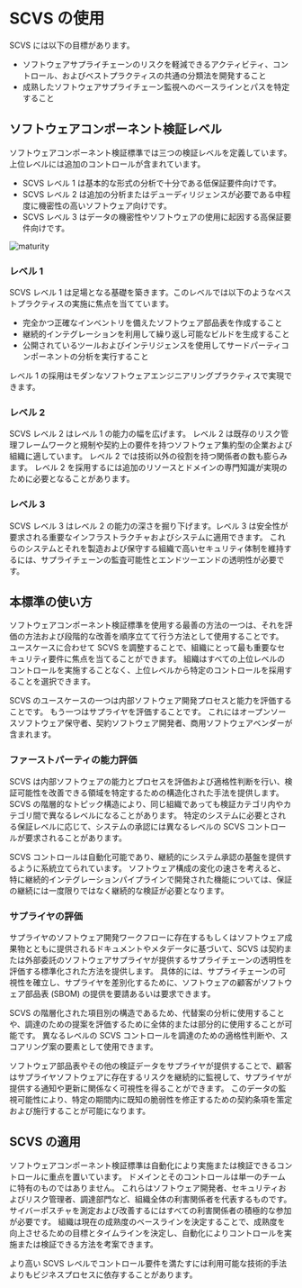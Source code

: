# SCVS の使用

SCVS には以下の目標があります。

* ソフトウェアサプライチェーンのリスクを軽減できるアクティビティ、コントロール、およびベストプラクティスの共通の分類法を開発すること
* 成熟したソフトウェアサプライチェーン監視へのベースラインとパスを特定すること

## ソフトウェアコンポーネント検証レベル

ソフトウェアコンポーネント検証標準では三つの検証レベルを定義しています。上位レベルには追加のコントロールが含まれています。

* SCVS レベル 1 は基本的な形式の分析で十分である低保証要件向けです。
* SCVS レベル 2 は追加の分析またはデューディリジェンスが必要である中程度に機密性の高いソフトウェア向けです。
* SCVS レベル 3 はデータの機密性やソフトウェアの使用に起因する高保証要件向けです。

![maturity](./images/maturity.png)


### レベル 1
SCVS レベル 1 は足場となる基礎を築きます。このレベルでは以下のようなベストプラクティスの実施に焦点を当てています。
- 完全かつ正確なインベントリを備えたソフトウェア部品表を作成すること
- 継続的インテグレーションを利用して繰り返し可能なビルドを生成すること
- 公開されているツールおよびインテリジェンスを使用してサードパーティコンポーネントの分析を実行すること

レベル 1 の採用はモダンなソフトウェアエンジニアリングプラクティスで実現できます。


### レベル 2
SCVS レベル 2 はレベル 1 の能力の幅を広げます。
レベル 2 は既存のリスク管理フレームワークと規制や契約上の要件を持つソフトウェア集約型の企業および組織に適しています。
レベル 2 では技術以外の役割を持つ関係者の数も膨らみます。
レベル 2 を採用するには追加のリソースとドメインの専門知識が実現のために必要となることがあります。


### レベル 3
SCVS レベル 3 はレベル 2 の能力の深さを掘り下げます。レベル 3 は安全性が要求される重要なインフラストラクチャおよびシステムに適用できます。
これらのシステムとそれを製造および保守する組織で高いセキュリティ体制を維持するには、サプライチェーンの監査可能性とエンドツーエンドの透明性が必要です。



## 本標準の使い方

ソフトウェアコンポーネント検証標準を使用する最善の方法の一つは、それを評価の方法および段階的な改善を順序立てて行う方法として使用することです。
ユースケースに合わせて SCVS を調整することで、組織にとって最も重要なセキュリティ要件に焦点を当てることができます。
組織はすべての上位レベルのコントロールを実施することなく、上位レベルから特定のコントロールを採用することを選択できます。


SCVS のユースケースの一つは内部ソフトウェア開発プロセスと能力を評価することです。
もう一つはサプライヤを評価することです。
これにはオープンソースソフトウェア保守者、契約ソフトウェア開発者、商用ソフトウェアベンダーが含まれます。

### ファーストパーティの能力評価
SCVS は内部ソフトウェアの能力とプロセスを評価および適格性判断を行い、検証可能性を改善できる領域を特定するための構造化された手法を提供します。
SCVS の階層的なトピック構造により、同じ組織であっても検証カテゴリ内やカテゴリ間で異なるレベルになることがあります。
特定のシステムに必要とされる保証レベルに応じて、システムの承認には異なるレベルの SCVS コントロールが要求されることがあります。


SCVS コントロールは自動化可能であり、継続的にシステム承認の基盤を提供するように系統立てられています。
ソフトウェア構成の変化の速さを考えると、特に継続的インテグレーションパイプラインで開発された機能については、保証の継続には一度限りではなく継続的な検証が必要となります。


### サプライヤの評価
サプライヤのソフトウェア開発ワークフローに存在するもしくはソフトウェア成果物とともに提供されるドキュメントやメタデータに基づいて、SCVS は契約または外部委託のソフトウェアサプライヤが提供するサプライチェーンの透明性を評価する標準化された方法を提供します。
具体的には、サプライチェーンの可視性を確立し、サプライヤを差別化するために、ソフトウェアの顧客がソフトウェア部品表 (SBOM) の提供を要請あるいは要求できます。



SCVS の階層化された項目別の構造であるため、代替案の分析に使用することや、調達のための提案を評価するために全体的または部分的に使用することが可能です。
異なるレベルの SCVS コントロールを調達のための適格性判断や、スコアリング案の要素として使用できます。


ソフトウェア部品表やその他の検証データをサプライヤが提供することで、顧客はサプライヤソフトウェアに存在するリスクを継続的に監視して、サプライヤが提供する通知や更新に関係なく可視性を得ることができます。
このデータの監視可能性により、特定の期間内に既知の脆弱性を修正するための契約条項を策定および施行することが可能になります。



## SCVS の適用

ソフトウェアコンポーネント検証標準は自動化により実施または検証できるコントロールに重点を置いています。
ドメインとそのコントロールは単一のチームに特有のものではありません。
これらはソフトウェア開発者、セキュリティおよびリスク管理者、調達部門など、組織全体の利害関係者を代表するものです。
サイバーポスチャを測定および改善するにはすべての利害関係者の積極的な参加が必要です。
組織は現在の成熟度のベースラインを決定することで、成熟度を向上させるための目標とタイムラインを決定し、自動化によりコントロールを実施または検証できる方法を考案できます。


より高い SCVS レベルでコントロール要件を満たすには利用可能な技術的手法よりもビジネスプロセスに依存することがあります。

<div style="page-break-after: always; visibility: hidden">
\newpage
</div>
